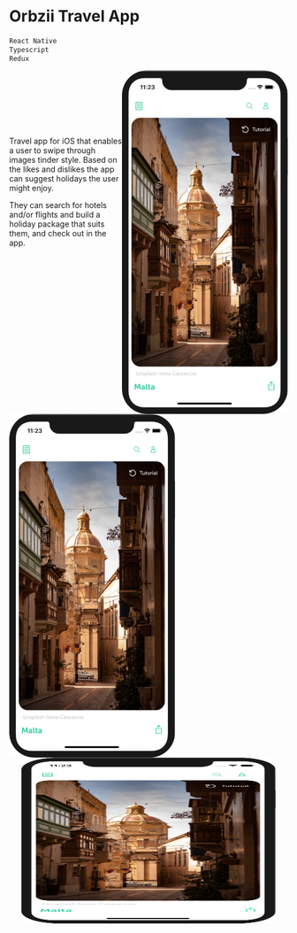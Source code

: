 # Orbzii Travel App

```
React Native
Typescript 
Redux
```

<img align="right" width="300"  src="one.png">

<br/><br/><br/><br/><br/><br/><br/>
Travel app for iOS that enables a user to swipe through images tinder style. Based on the likes and dislikes the app can suggest holidays the user might enjoy. 

They can search for hotels and/or flights and build a holiday package that suits them, and check out in the app. 

<img align="left" width="300"  src="one.png">

<p align="center">
  <img width="460" height="300" src="one.png">
</p>